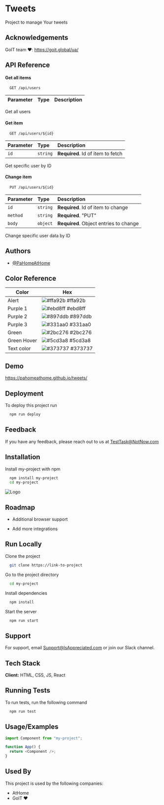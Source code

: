 # Tweets

Project to manage Your tweets

## Acknowledgements

GoIT team ❤️: https://goit.global/ua/

## API Reference

#### Get all items

```http
  GET /api/users
```

| Parameter | Type | Description |
| :-------- | :--- | :---------- |

Get all users

#### Get item

```http
  GET /api/users/${id}
```

| Parameter | Type     | Description                       |
| :-------- | :------- | :-------------------------------- |
| `id`      | `string` | **Required**. Id of item to fetch |

Get specific user by ID

#### Change item

```http
  PUT /api/users/${id}
```

| Parameter | Type     | Description                            |
| :-------- | :------- | :------------------------------------- |
| `id`      | `string` | **Required**. Id of item to change     |
| `method`  | `string` | **Required**. "PUT"                    |
| `body`    | `object` | **Required**. Object entries to change |

Change specific user data by ID

## Authors

- [@PaHomeAtHome](https://github.com/PaHomeAtHome)

## Color Reference

| Color       | Hex                                                              |
| ----------- | ---------------------------------------------------------------- |
| Alert       | ![#ffa92b](https://via.placeholder.com/10/ffa92b?text=+) #ffa92b |
| Purple 1    | ![#ebd8ff](https://via.placeholder.com/10/ebd8ff?text=+) #ebd8ff |
| Purple 2    | ![#897ddb](https://via.placeholder.com/10/897ddb?text=+) #897ddb |
| Purple 3    | ![#331aa0](https://via.placeholder.com/10/331aa0?text=+) #331aa0 |
| Green       | ![#2bc276](https://via.placeholder.com/10/2bc276?text=+) #2bc276 |
| Green Hover | ![#5cd3a8](https://via.placeholder.com/10/5cd3a8?text=+) #5cd3a8 |
| Text color  | ![#373737](https://via.placeholder.com/10/373737?text=+) #373737 |

## Demo

https://pahomeathome.github.io/tweets/

## Deployment

To deploy this project run

```bash
  npm run deploy
```

## Feedback

If you have any feedback, please reach out to us at TestTask@NotNow.com

## Installation

Install my-project with npm

```bash
  npm install my-project
  cd my-project
```

![Logo](https://getlogovector.com/wp-content/uploads/2020/10/readme-logo-vector.png)

## Roadmap

- Additional browser support

- Add more integrations

## Run Locally

Clone the project

```bash
  git clone https://link-to-project
```

Go to the project directory

```bash
  cd my-project
```

Install dependencies

```bash
  npm install
```

Start the server

```bash
  npm run start
```

## Support

For support, email Support@IsAppreciated.com or join our Slack channel.

## Tech Stack

**Client:** HTML, CSS, JS, React

## Running Tests

To run tests, run the following command

```bash
  npm run test
```

## Usage/Examples

```javascript
import Component from "my-project";

function App() {
  return <Component />;
}
```

## Used By

This project is used by the following companies:

- AtHome
- GoIT ❤️
